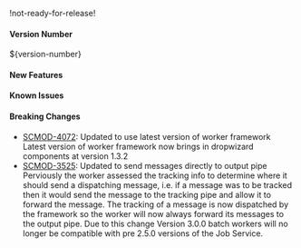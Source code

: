 !not-ready-for-release!

#### Version Number
${version-number}

#### New Features

#### Known Issues

#### Breaking Changes
- [SCMOD-4072](https://jira.autonomy.com/browse/SCMOD-4072): Updated to use latest version of worker framework
   Latest version of worker framework now brings in dropwizard components at version 1.3.2
- [SCMOD-3525](https://jira.autonomy.com/browse/SCMOD-4072): Updated to send messages directly to output pipe
   Perviously the worker assessed the tracking info to determine where it should send a dispatching message, 
   i.e. if a message was to be tracked then it would send the message to the tracking pipe and allow it to forward the message. 
   The tracking of a message is now dispatched by the framework so the worker will now always forward its messages to the output pipe. 
   Due to this change Version 3.0.0 batch workers will no longer be compatible with pre 2.5.0 versions of the Job Service. 
